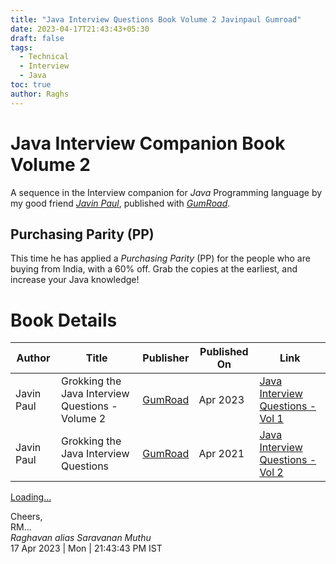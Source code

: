 ```yaml
---
title: "Java Interview Questions Book Volume 2 Javinpaul Gumroad"
date: 2023-04-17T21:43:43+05:30
draft: false
tags:
  - Technical
  - Interview
  - Java
toc: true
author: Raghs
---
```

# Java Interview Companion Book Volume 2

A sequence in the Interview companion for *Java* Programming language by my good friend [*Javin Paul*](http://twitter.com/javinpaul), published with [*GumRoad*](https://gumroad.com).

<!--more-->

## Purchasing Parity (PP)

This time he has applied a *Purchasing Parity* (PP) for the people who are buying from India, with a 60% off. Grab the copies at the earliest, and increase your Java knowledge!

# Book Details

| Author | Title | Publisher | Published On | Link |
| ------ | ----- | --------- | ------------ | ---- |
| Javin Paul | Grokking the Java Interview Questions - Volume 2 | [GumRoad](https://gumroad.com) | Apr 2023 | [Java Interview Questions - Vol 1](https://raghsonline.com/posts/java/java-interview-questions-book-javinpaul-gumroad/) |
| Javin Paul | Grokking the Java Interview Questions | [GumRoad](https://gumroad.com) | Apr 2021 | [Java Interview Questions - Vol 2](https://gumroad.com/a/444666995/devdz) |


<script src="https://gumroad.com/js/gumroad-embed.js"></script>
<div class="gumroad-product-embed">
  <a href="https://gumroad.com/a/444666995/devdz">Loading...</a>
</div>


Cheers,\
RM...\
_Raghavan alias Saravanan Muthu_\
17 Apr 2023 | Mon | 21:43:43 PM IST
